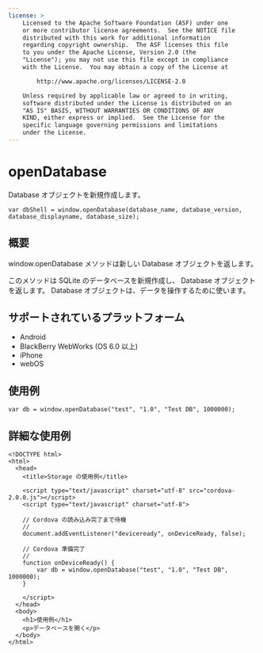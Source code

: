 ```yaml
---
license: >
    Licensed to the Apache Software Foundation (ASF) under one
    or more contributor license agreements.  See the NOTICE file
    distributed with this work for additional information
    regarding copyright ownership.  The ASF licenses this file
    to you under the Apache License, Version 2.0 (the
    "License"); you may not use this file except in compliance
    with the License.  You may obtain a copy of the License at

        http://www.apache.org/licenses/LICENSE-2.0

    Unless required by applicable law or agreed to in writing,
    software distributed under the License is distributed on an
    "AS IS" BASIS, WITHOUT WARRANTIES OR CONDITIONS OF ANY
    KIND, either express or implied.  See the License for the
    specific language governing permissions and limitations
    under the License.
---
```


openDatabase
===============

Database オブジェクトを新規作成します。

    var dbShell = window.openDatabase(database_name, database_version, database_displayname, database_size);

概要
-----------

window.openDatabase メソッドは新しい Database オブジェクトを返します。

このメソッドは SQLite のデータベースを新規作成し、 Database オブジェクトを返します。 Database オブジェクトは、データを操作するために使います。

サポートされているプラットフォーム
-------------------

- Android
- BlackBerry WebWorks (OS 6.0 以上)
- iPhone
- webOS

使用例
-------------

    var db = window.openDatabase("test", "1.0", "Test DB", 1000000);

詳細な使用例
------------

    <!DOCTYPE html>
    <html>
      <head>
        <title>Storage の使用例</title>

        <script type="text/javascript" charset="utf-8" src="cordova-2.0.0.js"></script>
        <script type="text/javascript" charset="utf-8">

        // Cordova の読み込み完了まで待機
        //
        document.addEventListener("deviceready", onDeviceReady, false);

        // Cordova 準備完了
        //
        function onDeviceReady() {
            var db = window.openDatabase("test", "1.0", "Test DB", 1000000);
        }

        </script>
      </head>
      <body>
        <h1>使用例</h1>
        <p>データベースを開く</p>
      </body>
    </html>
